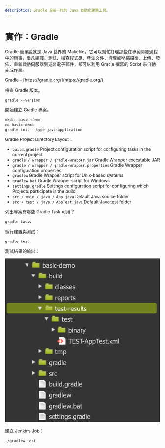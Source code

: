 ```yaml
---
description: Gradle 是新一代的 Java 自動化建置工具。
---
```


# 實作：Gradle

Gradle 簡單說就是 Java 世界的 Makefile，它可以幫忙打理那些在專案開發過程中的瑣事，舉凡編譯、測試、檢查程式碼、產生文件、清理或壓縮檔案、上傳、發佈、重新啟動伺服器到送出電子郵件，都可以利用 Gradle 撰寫的 Script 來自動完成作業。

Gradle - [https://gradle.org/](https://gradle.org/)

檢查 Gradle 版本。

```text
gradle --version
```

開始建立 Gradle 專案。

```text
mkdir basic-demo
cd basic-demo
gradle init --type java-application
```

Gradle Project Directory Layout：

* `build.gradle`  Project configuration script for configuring tasks in the current project
* `gradle / wrapper / gradle-wrapper.jar` Gradle Wrapper executable JAR
* `gradle / wrapper / gradle-wrapper.properties` Gradle Wrapper configuration properties
* `gradlew` Gradle Wrapper script for Unix-based systems
* `gradlew.bat` Gradle Wrapper script for Windows
* `settings.gradle` Settings configuration script for configuring which Projects participate in the build
* `src / main / java / App.java` Default Java source folder
* `src / test / java / AppTest.java` Default Java test folder

列出專案有哪些 Gradle Task 可用？

```text
gradle tasks
```

執行建置與測試：

```text
gradle test
```

測試結果的輸出：

![](.gitbook/assets/image%20%286%29.png)

建立 Jenkins Job：

```text
./gradlew test
```



